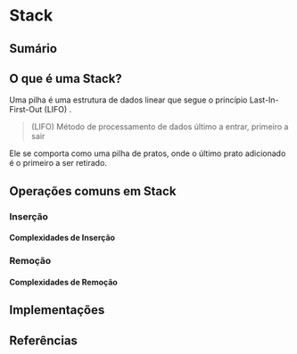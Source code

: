 # Stack

## Sumário

## O que é uma Stack?
Uma pilha é uma estrutura de dados linear que segue o princípio Last-In-First-Out (LIFO) . 
> (LIFO) Método de processamento de dados último a entrar, primeiro a sair

Ele se comporta como uma pilha de pratos, onde o último prato adicionado é o primeiro a ser retirado.



## Operações comuns em Stack

### Inserção
#### Complexidades de Inserção

### Remoção
#### Complexidades de Remoção

## Implementações

## Referências





